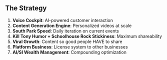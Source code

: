 ## The Strategy
1. **Voice Cockpit**: AI-powered customer interaction
2. **Content Generation Engine**: Personalized videos at scale
3. **South Park Speed**: Daily iteration on current events
4. **Kill Tony Humor + Schoolhouse Rock Stickiness**: Maximum shareability
5. **Viral Growth**: Content so good people HAVE to share
6. **Platform Business**: License system to other businesses
7. **AI/SI Wealth Management**: Compounding optimization
